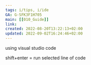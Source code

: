 ```yaml
---
tags: i/tips, i/ide 
GA: G-SFK3F1H705
main: [[010_Guide]]
link: 
created: 2022-08-20T13:22:13+02:00
updated: 2022-09-02T16:24:46+02:00
---
```


using visual studio code

shift+enter = run selected line of code



